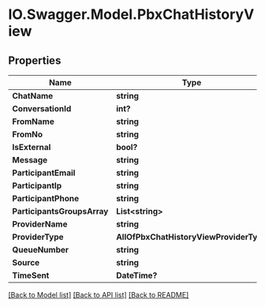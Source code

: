# IO.Swagger.Model.PbxChatHistoryView
## Properties

Name | Type | Description | Notes
------------ | ------------- | ------------- | -------------
**ChatName** | **string** |  | [optional] 
**ConversationId** | **int?** |  | [optional] 
**FromName** | **string** |  | [optional] 
**FromNo** | **string** |  | [optional] 
**IsExternal** | **bool?** |  | [optional] 
**Message** | **string** |  | [optional] 
**ParticipantEmail** | **string** |  | [optional] 
**ParticipantIp** | **string** |  | [optional] 
**ParticipantPhone** | **string** |  | [optional] 
**ParticipantsGroupsArray** | **List&lt;string&gt;** |  | [optional] 
**ProviderName** | **string** |  | [optional] 
**ProviderType** | **AllOfPbxChatHistoryViewProviderType** |  | [optional] 
**QueueNumber** | **string** |  | [optional] 
**Source** | **string** |  | [optional] 
**TimeSent** | **DateTime?** |  | [optional] 

[[Back to Model list]](../README.md#documentation-for-models) [[Back to API list]](../README.md#documentation-for-api-endpoints) [[Back to README]](../README.md)


